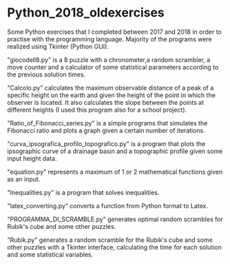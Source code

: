 # Python_2018_oldexercises

Some Python exercises that I completed between 2017 and 2018 in order to practise with the programming language.
Majority of the programs were realized using Tkinter (Python GUI).

"giocodell8.py" is a 8 puzzle with a chronometer,a random scrambler, a move counter and a calculator 
of some statistical parameters according to the previous solution times.

"Calcolo.py" calculates the maximum observable distance of a peak of a specific height on the earth and given the height of the point in which the observer is located. It also calculates the slope between the points at different heights (I used this program also for a school project).

"Ratio_of_Fibonacci_series.py" is a simple programs that simulates the Fibonacci ratio and plots a graph given a certain number of iterations.

"curva_ipsografica_profilo_topografico.py" is a program that plots the ipsographic curve of a drainage basin and a topographic profile given some input height data.

"equation.py" represents a maximum of 1 or 2 mathematical functions given as an input.

"Inequalities.py" is a program that solves inequalities.

"latex_converting.py" converts a function from Python format to Latex.

"PROGRAMMA_DI_SCRAMBLE.py" generates optimal random scrambles for Rubik's cube and some other puzzles.

"Rubik.py" generates a random scramble for the Rubik's cube and some other puzzles with a Tkinter interface, calculating the time for each solution and some statistical variables.






